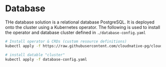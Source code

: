 # Database

THe database solution is a relational database PostgreSQL. It is deployed onto the cluster using a Kubernetes operator. The following is used to install the operator and database cluster defined in `./database-config.yaml`


```bash
# Install operator & CRDs (custom resource definitions)
kubectl apply -f https://raw.githubusercontent.com/cloudnative-pg/cloudnative-pg/release-1.21/releases/cnpg-1.21.0.yaml

# install datable "cluster"
kubectl apply -f database-config.yaml
```
